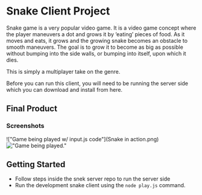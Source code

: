 # Snake Client Project

Snake game is a very popular video game. It is a video game concept where the player maneuvers a dot and grows it by ‘eating’ pieces of food. As it moves and eats, it grows and the growing snake becomes an obstacle to smooth maneuvers. The goal is to grow it to become as big as possible without bumping into the side walls, or bumping into itself, upon which it dies.

This is simply a multiplayer take on the genre.

Before you can run this client, you will need to be running the server side which you can download and install from here. 

## Final Product

### Screenshots

!["Game being played w/ input.js code"](Snake in action.png)
!["Game being played."](#)


## Getting Started

- Follow steps inside the snek server repo to run the server side
- Run the development snake client using the `node play.js` command.
